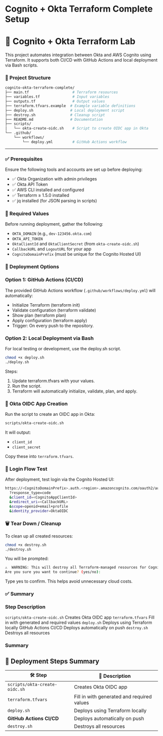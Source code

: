 # Cognito + Okta Terraform Complete Setup
# 🚀 Cognito + Okta Terraform Lab

This project automates integration between Okta and AWS Cognito using Terraform. It supports both CI/CD with GitHub Actions and local deployment via Bash scripts.

### 📁 Project Structure
```bash
cognito-okta-terraform-complete/
├── main.tf                    # Terraform resources
├── variables.tf               # Input variables
├── outputs.tf                 # Output values
├── terraform.tfvars.example  # Example variable definitions
├── deploy.sh                 # Local deployment script
├── destroy.sh                # Cleanup script
├── README.md                 # Documentation
├── scripts/
│   └── okta-create-oidc.sh    # Script to create OIDC app in Okta
└── .github/
    └── workflows/
        └── deploy.yml         # GitHub Actions workflow
```
---
###  ✅ Prerequisites
Ensure the following tools and accounts are set up before deploying:
- ✅ Okta Organization with admin privileges
- ✅ Okta API Token
- ✅ AWS CLI installed and configured
- ✅ Terraform ≥ 1.5.0 installed
- ✅ jq installed (for JSON parsing in scripts)

### 🔑 Required Values

Before running deployment, gather the following:

- `OKTA_DOMAIN` (e.g., `dev-123456.okta.com`)
- `OKTA_API_TOKEN`
- `OktaClientId` and `OktaClientSecret` (from `okta-create-oidc.sh`)
- `CallbackURL` and `LogoutURL` for your app
- `CognitoDomainPrefix` (must be unique for the Cognito Hosted UI)

### 🚀 Deployment Options
### Option 1: GitHub Actions (CI/CD)

The provided GitHub Actions workflow (`.github/workflows/deploy.yml`) will automatically:

- Initialize Terraform (terraform init)
- Validate configuration (terraform validate)
- Show plan (terraform plan)
- Apply configuration (terraform apply)
- Trigger: On every push to the repository.

### Option 2: Local Deployment via Bash

For local testing or development, use the deploy.sh script.
```bash
chmod +x deploy.sh
./deploy.sh
```

Steps:

1. Update terraform.tfvars with your values.
2. Run the script.
3. Terraform will automatically initialize, validate, plan, and apply.

### 🔄 Okta OIDC App Creation

Run the script to create an OIDC app in Okta:
```bash
scripts/okta-create-oidc.sh
```

It will output:

- `client_id`
- `client_secret`

Copy these into `terraform.tfvars`.

### 🧩 Login Flow Test

After deployment, test login via the Cognito Hosted UI:
```bash
https://<CognitoDomainPrefix>.auth.<region>.amazoncognito.com/oauth2/authorize
  ?response_type=code
  &client_id=<CognitoAppClientId>
  &redirect_uri=<CallbackURL>
  &scope=openid+email+profile
  &identity_provider=OktaOIDC
```
### 🗑️ Tear Down / Cleanup

To clean up all created resources:
```bash
chmod +x destroy.sh
./destroy.sh
```

You will be prompted:
```bash
⚠️  WARNING: This will destroy all Terraform-managed resources for Cognito-Okta integration!
Are you sure you want to continue? (yes/no):
```
Type yes to confirm. This helps avoid unnecessary cloud costs.

### ✅ Summary
### Step	                           Description
`scripts/okta-create-oidc.sh`	   Creates Okta OIDC app
`terraform.tfvars`	               Fill in with generated and required values
`deploy.sh`	                       Deploys using Terraform locally
GitHub Actions CI/CD	           Deploys automatically on push
`destroy.sh`	                   Destroys all resources

### Summary

## 🚀 Deployment Steps Summary

| 🛠️ Step | 📄 Description |
|--------|----------------|
| `scripts/okta-create-oidc.sh` | Creates Okta OIDC app |
| `terraform.tfvars` | Fill in with generated and required values |
| `deploy.sh` | Deploys using Terraform locally |
| **GitHub Actions CI/CD** | Deploys automatically on push |
| `destroy.sh` | Destroys all resources |


